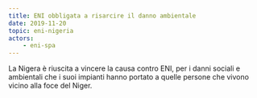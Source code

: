 ```yaml
---
title: ENI obbligata a risarcire il danno ambientale
date: 2019-11-20
topic: eni-nigeria
actors:
    - eni-spa
---
```


La Nigera è riuscita a vincere la causa contro ENI, per i danni sociali e ambientali che i suoi impianti hanno portato a quelle persone che vivono vicino alla foce del Niger.